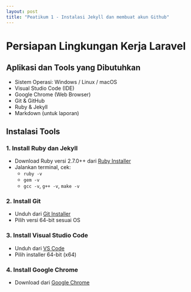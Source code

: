 ```yaml
---
layout: post
title: "Peatikum 1 - Instalasi Jekyll dan membuat akun Github"
---
```


# Persiapan Lingkungan Kerja Laravel

## Aplikasi dan Tools yang Dibutuhkan
- Sistem Operasi: Windows / Linux / macOS
- Visual Studio Code (IDE)
- Google Chrome (Web Browser)
- Git & GitHub
- Ruby & Jekyll
- Markdown (untuk laporan)

##  Instalasi Tools

### 1. Install Ruby dan Jekyll
- Download Ruby versi 2.7.0++ dari [Ruby Installer](https://rubyinstaller.org)
- Jalankan terminal, cek:
  - `ruby -v`
  - `gem -v`
  - `gcc -v`, `g++ -v`, `make -v`

### 2. Install Git
- Unduh dari [Git Installer](https://git-scm.com)
- Pilih versi 64-bit sesuai OS

### 3. Install Visual Studio Code
- Unduh dari [VS Code](https://code.visualstudio.com)
- Pilih installer 64-bit (x64)

### 4. Install Google Chrome
- Download dari [Google Chrome](https://www.google.com/chrome/)